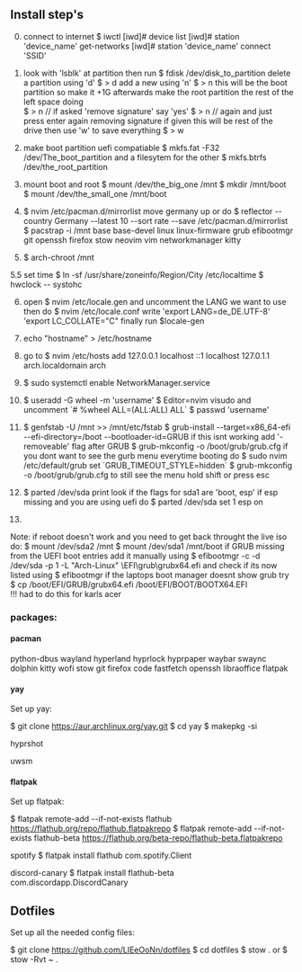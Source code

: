 ## Install step's 
0. connect to internet
    $ iwctl
    [iwd]# device list 
    [iwd]# station 'device_name' get-networks
    [iwd]# station 'device_name' connect 'SSID'

1. look with 'lsblk' at partition then run
    $ fdisk /dev/disk_to_partition
    delete a partition using 'd'
    $ > d 
    add a new using 'n'
    $ > n 
    this will be the boot partition so make it +1G
    afterwards make the root partition the rest of the left space doing  
    $ > n  // if asked 'remove signature' say 'yes'
    $ > n // again and just press enter again removing signature if given 
    this will be rest of the drive
    then use 'w' to save everything 
    $ > w

3.  make boot partition uefi compatiable 
    $ mkfs.fat -F32 /dev/The_boot_partition
    and a filesytem for the other 
    $ mkfs.btrfs /dev/the_root_partition 

4.  mount boot and root 
    $ mount /dev/the_big_one /mnt
    $ mkdir /mnt/boot
    $ mount /dev/the_small_one /mnt/boot

5. $ nvim /etc/pacman.d/mirrorlist 
    move germany up
   or do
   $ reflector --country Germany --latest 10 --sort rate --save /etc/pacman.d/mirrorlist
    $ pacstrap -i /mnt base base-devel linux linux-firmware grub efibootmgr git openssh firefox stow neovim vim networkmanager kitty  
7. $ arch-chroot /mnt

5.5 set time 
    $ ln -sf /usr/share/zoneinfo/Region/City /etc/localtime
    $ hwclock -- systohc
    
6. open $ nvim /etc/locale.gen and uncomment the LANG   we want to use then do
    $ nvim /etc/locale.conf 
    write 'export LANG=de_DE.UTF-8'
          'export LC_COLLATE="C"
    finally run $locale-gen

7. echo "hostname" > /etc/hostname

8. go to $ nvim /etc/hosts  add 
    127.0.0.1   localhost
    ::1         localhost
    127.0.1.1   arch.localdomain arch

9. $ sudo systemctl enable NetworkManager.service

10. $ useradd -G wheel -m 'username'
    $ Editor=nvim visudo
     and uncomment
    ´# %wheel ALL=(ALL:ALL) ALL´
    $ passwd 'username'

12. $ genfstab -U /mnt >> /mnt/etc/fstab
    $ grub-install --target=x86_64-efi --efi-directory=/boot --bootloader-id=GRUB
    if this isnt working add '-removeable' flag after GRUB
    $ grub-mkconfig -o /boot/grub/grub.cfg
    if you dont want to see the gurb menu everytime booting do
    $ sudo nvim /etc/default/grub
    set ´GRUB_TIMEOUT_STYLE=hidden´
    $ grub-mkconfig -o /boot/grub/grub.cfg
    to still see the menu hold shift or press esc

14. $ parted /dev/sda print 
    look if the flags for sda1 are 'boot, esp' if esp missing and you are using uefi do 
    $ parted /dev/sda set 1 esp on 

15.  
Note: if reboot doesn't work and you need to get back throught the live iso do:
        $ mount /dev/sda2 /mnt
        $ mount /dev/sda1 /mnt/boot
      if GRUB missing from the UEFI boot entries add it manually using
        $ efibootmgr -c -d /dev/sda -p 1 -L "Arch-Linux" \EFI\grub\grubx64.efi 
      and check if its now listed using $ efibootmgr
      if the laptops boot manager doesnt show grub try 
        $ cp /boot/EFI/GRUB/grubx64.efi /boot/EFI/BOOT/BOOTX64.EFI   
      !!! had to do this for karls acer 
### packages:
#### pacman
python-dbus 
wayland
hyperland 
hyprlock 
hyprpaper
waybar 
swaync
dolphin
kitty
wofi
stow 
git 
firefox 
code
fastfetch 
openssh
libraoffice
flatpak

#### yay
Set up yay:

$ git clone https://aur.archlinux.org/yay.git
$ cd yay
$ makepkg -si

hyprshot

uwsm 

#### flatpak 
Set up flatpak:

$ flatpak remote-add --if-not-exists flathub https://flathub.org/repo/flathub.flatpakrepo
$ flatpak remote-add --if-not-exists flathub-beta https://flathub.org/beta-repo/flathub-beta.flatpakrepo

spotify 
$ flatpak install flathub com.spotify.Client

discord-canary 
$ flatpak install flathub-beta com.discordapp.DiscordCanary

## Dotfiles 
Set up all the needed config files:

$ git clone https://github.com/LIEeOoNn/dotfiles 
$ cd dotfiles 
$ stow . 
or 
$ stow -Rvt ~ .
